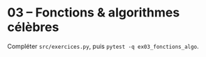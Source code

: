 # 03 – Fonctions & algorithmes célèbres
Compléter `src/exercices.py`, puis `pytest -q ex03_fonctions_algo`.
